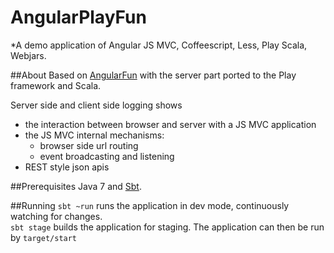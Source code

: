 # AngularPlayFun
*A demo application of Angular JS MVC, Coffeescript, Less, Play Scala, Webjars. 

##About
Based on [AngularFun](https://github.com/CaryLandholt/AngularFun) with the server part ported to the Play framework and Scala.

Server side and client side logging shows
- the interaction between browser and server with a JS MVC application
- the JS MVC internal mechanisms:
  - browser side url routing
  - event broadcasting and listening
- REST style json apis

##Prerequisites
Java 7 and [Sbt](http://www.scala-sbt.org/).

##Running
`sbt ~run` runs the application in dev mode, continuously watching for changes.  
`sbt stage` builds the application for staging. The application can then be run by `target/start`  


